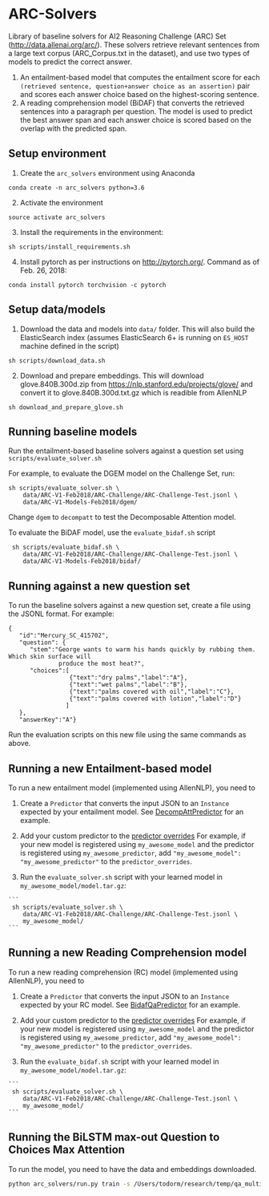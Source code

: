 # ARC-Solvers
Library of baseline solvers for AI2 Reasoning Challenge (ARC) Set (http://data.allenai.org/arc/).
These solvers retrieve relevant sentences from a large text corpus (ARC_Corpus.txt in the
dataset), and use two types of models to predict the correct answer.
 1. An entailment-based model that computes the entailment score for each `(retrieved sentence,
 question+answer choice as an assertion)` pair and scores each answer choice based on the
 highest-scoring sentence.
 2. A reading comprehension model (BiDAF) that converts the retrieved sentences into a paragraph
 per question. The model is used to predict the best answer span and each answer choice is scored
  based on the overlap with the predicted span.
 
 ## Setup environment
 1. Create the `arc_solvers` environment using Anaconda
 
   ```
   conda create -n arc_solvers python=3.6
   ```
 
 2. Activate the environment
 
   ```
   source activate arc_solvers
   ```
 
 3. Install the requirements in the environment: 
 
   ```
   sh scripts/install_requirements.sh
   ```
 
 4. Install pytorch as per instructions on <http://pytorch.org/>. Command as of Feb. 26, 2018:
 
   ```
   conda install pytorch torchvision -c pytorch
   ```
  

 ## Setup data/models
 1. Download the data and models into `data/` folder. This will also build the ElasticSearch
 index (assumes ElasticSearch 6+ is running on `ES_HOST` machine defined in the script)
  ```
  sh scripts/download_data.sh
  ```

 2. Download and prepare embeddings. This will download glove.840B.300d.zip from https://nlp.stanford.edu/projects/glove/ and 
 convert it to glove.840B.300d.txt.gz which is readible from AllenNLP
   ```
  sh download_and_prepare_glove.sh
  ```
  
   
 
 ## Running baseline models
 Run the entailment-based baseline solvers against a question set using `scripts/evaluate_solver.sh`

 For example, to evaluate the DGEM model on the Challenge Set, run:
```
sh scripts/evaluate_solver.sh \
	data/ARC-V1-Feb2018/ARC-Challenge/ARC-Challenge-Test.jsonl \
	data/ARC-V1-Models-Feb2018/dgem/
```
  Change `dgem` to `decompatt` to test the Decomposable Attention model.

 To evaluate the BiDAF model, use the `evaluate_bidaf.sh` script
```
 sh scripts/evaluate_bidaf.sh \
    data/ARC-V1-Feb2018/ARC-Challenge/ARC-Challenge-Test.jsonl \
    data/ARC-V1-Models-Feb2018/bidaf/
```

 
 ## Running against a new question set
 To run the baseline solvers against a new question set, create a file using the JSONL format.
 For example:
 ```
 {
    "id":"Mercury_SC_415702",
    "question": {
       "stem":"George wants to warm his hands quickly by rubbing them. Which skin surface will
               produce the most heat?",
       "choices":[
				  {"text":"dry palms","label":"A"},
				  {"text":"wet palms","label":"B"},
				  {"text":"palms covered with oil","label":"C"},
				  {"text":"palms covered with lotion","label":"D"}
                 ]
    },
    "answerKey":"A"}
 ``` 
  Run the evaluation scripts on this new file using the same commands as above.
  
  
 ## Running a new Entailment-based model
  To run a new entailment model (implemented using AllenNLP), you need to 
   1. Create a `Predictor` that converts the input JSON to an `Instance` expected by your 
   entailment model. See [DecompAttPredictor](arc_solvers/service/predictors/decompatt_qa_predictor.py)
   for an example.
     
   2. Add your custom predictor to the [predictor overrides](arc_solvers/commands/__init__.py#L8)
   For example, if your new model is registered using `my_awesome_model` and the predictor is 
   registered using `my_awesome_predictor`, add `"my_awesome_model": "my_awesome_predictor"` to 
   the `predictor_overrides`.
   
   3. Run the `evaluate_solver.sh` script with your learned model in `my_awesome_model/model.tar.gz`:

    ```
     sh scripts/evaluate_solver.sh \
        data/ARC-V1-Feb2018/ARC-Challenge/ARC-Challenge-Test.jsonl \
        my_awesome_model/
    ```
     
## Running a new Reading Comprehension model
 To run a new reading comprehension (RC) model (implemented using AllenNLP), you need to
   1. Create a `Predictor` that converts the input JSON to an `Instance` expected by your
   RC model. See [BidafQaPredictor](arc_solvers/service/predictors/bidaf_qa_predictor.py)
   for an example.

   2. Add your custom predictor to the [predictor overrides](arc_solvers/commands/__init__.py#L8)
   For example, if your new model is registered using `my_awesome_model` and the predictor is
   registered using `my_awesome_predictor`, add `"my_awesome_model": "my_awesome_predictor"` to
   the `predictor_overrides`.

   3. Run the `evaluate_bidaf.sh` script with your learned model in `my_awesome_model/model.tar.gz`:

    ```
     sh scripts/evaluate_solver.sh \
        data/ARC-V1-Feb2018/ARC-Challenge/ARC-Challenge-Test.jsonl \
        my_awesome_model/
    ``` 
    
    
## Running the BiLSTM max-out Question to Choices Max Attention
To run the model, you need to have the data and embeddings downloaded.

```bash
python arc_solvers/run.py train -s /Users/todorm/research/temp/qa_multi_question_to_choices/serialization/ arc_solvers/training_config/qa/multi_choice/reader_qa_multi_choice_max_att_ARC_Chellenge_full.json
```
